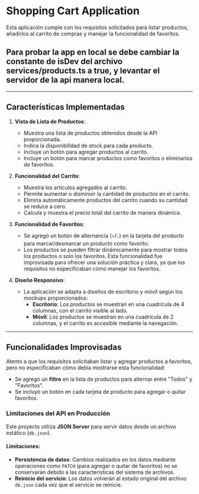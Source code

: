 # Shopping Cart Application

Esta aplicación cumple con los requisitos solicitados para listar productos, añadirlos al carrito de compras y manejar la funcionalidad de favoritos.

## Para probar la app en local se debe cambiar la constante de isDev del archivo services/products.ts a true, y levantar el servidor de la api manera local.

---

## **Características Implementadas**

1. **Vista de Lista de Productos**:

   - Muestra una lista de productos obtenidos desde la API proporcionada.
   - Indica la disponibilidad de stock para cada producto.
   - Incluye un botón para agregar productos al carrito.
   - Incluye un botón para marcar productos como favoritos o eliminarlos de favoritos.

2. **Funcionalidad del Carrito**:

   - Muestra los artículos agregados al carrito.
   - Permite aumentar o disminuir la cantidad de productos en el carrito.
   - Elimina automáticamente productos del carrito cuando su cantidad se reduce a cero.
   - Calcula y muestra el precio total del carrito de manera dinámica.

3. **Funcionalidad de Favoritos**:

   - Se agregó un botón de alternancia (`⭐`/`☆`) en la tarjeta del producto para marcar/desmarcar un producto como favorito.
   - Los productos se pueden filtrar dinámicamente para mostrar todos los productos o solo los favoritos. Esta funcionalidad fue improvisada para ofrecer una solución práctica y clara, ya que los requisitos no especificaban cómo manejar los favoritos.

4. **Diseño Responsivo**:
   - La aplicación se adapta a diseños de escritorio y móvil según los mockups proporcionados:
     - **Escritorio**: Los productos se muestran en una cuadrícula de 4 columnas, con el carrito visible al lado.
     - **Móvil**: Los productos se muestran en una cuadrícula de 2 columnas, y el carrito es accesible mediante la navegación.

---

## **Funcionalidades Improvisadas**

Atento a que los requisitos solicitaban listar y agregar productos a favoritos, pero no especificaban cómo debía mostrarse esta funcionalidad:

- Se agregó un **filtro** en la lista de productos para alternar entre "Todos" y "Favoritos".
- Se incluyó un botón en cada tarjeta de producto para agregar o quitar favoritos.

### Limitaciones del API en Producción

Este proyecto utiliza **JSON Server** para servir datos desde un archivo estático (`db.json`).

#### Limitaciones:

- **Persistencia de datos**: Cambios realizados en los datos mediante operaciones como `PATCH` (para agregar o quitar de favoritos) no se conservarán debido a las características del sistema de archivos.
- **Reinicio del servicio**: Los datos volverán al estado original del archivo `db.json` cada vez que el servicio se reinicie.
